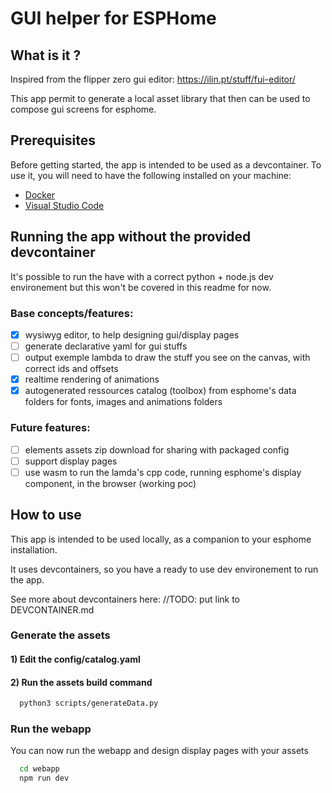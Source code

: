 # GUI helper for ESPHome

## What is it ?

Inspired from the flipper zero gui editor: https://ilin.pt/stuff/fui-editor/

This app permit to generate a local asset library that then can be used to compose gui screens for esphome.

## Prerequisites

Before getting started, the app is intended to be used as a devcontainer. To use it, you will need to have the following installed on your machine:

- [Docker](https://www.docker.com/)
- [Visual Studio Code](https://code.visualstudio.com/)

## Running the app without the provided devcontainer

It's possible to run the have with a correct python + node.js dev environement but this won't be covered in this readme for now.

### Base concepts/features:

- [x] wysiwyg editor, to help designing gui/display pages
- [ ] generate declarative yaml for gui stuffs
- [ ] output exemple lambda to draw the stuff you see on the canvas, with correct ids and offsets
- [x] realtime rendering of animations
- [x] autogenerated ressources catalog (toolbox) from esphome's data folders for fonts, images and animations folders

### Future features:

- [ ] elements assets zip download for sharing with packaged config
- [ ] support display pages
- [ ] use wasm to run the lamda's cpp code, running esphome's display component, in the browser (working poc)

## How to use

This app is intended to be used locally, as a companion to your esphome installation.

It uses devcontainers, so you have a ready to use dev environement to run the app.

See more about devcontainers here: //TODO: put link to DEVCONTAINER.md

### Generate the assets

#### 1) Edit the config/catalog.yaml

#### 2) Run the assets build command

```bash
  python3 scripts/generateData.py
```

### Run the webapp

You can now run the webapp and design display pages with your assets

```bash
  cd webapp
  npm run dev
```
